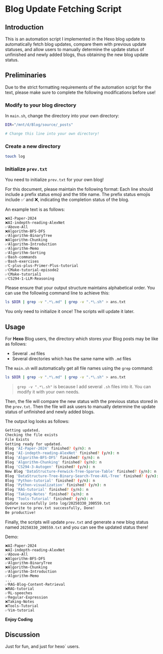 # Blog Update Fetching Script

## Introduction

This is an automation script I implemented in the Hexo blog update to automatically fetch blog updates, compare them with previous update statuses, and allow users to manually determine the update status of unfinished and newly added blogs, thus obtaining the new blog update status.

## Preliminaries

Due to the strict formatting requirements of the automation script for the text, please make sure to complete the following modifications before use!

### Modify to your blog directory

In `main.sh`, change the directory into your own directory:

```bash
DIR="/mnt/d/Blog/source/_posts"

# Change this line into your own directory!
```

### Create a new directory

```bash
touch log
```

### Initialize `prev.txt`

You need to initialize `prev.txt` for your own blog!

For this document, please maintain the following format: Each line should include a prefix status emoji and the title name. The prefix status emojis include ✅ and ❌, indicating the completion status of the blog. 

An example text is as follows:  

```
❌AI-Paper-2024
❌AI-indepth-reading-AlexNet
✅Above-All
❌Algorithm-BFS-DFS
✅Algorithm-BinaryTree
❌Algorithm-Chunking
✅Algorithm-Introduction
✅Algorithm-Memo
✅Algorithm-Sorting
✅Bash-commands
✅Bash-exercises
✅C-plus-plus-Primer-Plus-tutorial
✅CMake-tutorial-episode2
✅CMake-tutorial1
✅CS294-1-LLM-Reasoning
```

Please ensure that your output structure maintains alphabetical order. You can use the following command line to achieve this: 

```bash
ls $DIR | grep -v ".*\.md" | grep -v ".*\.sh" > ans.txt
```

You only need to initialize it once! The scripts will update it later.

## Usage

For **Hexo** Blog users, the directory which stores your Blog posts may be like as follows:

- Several `.md` files
- Several directories which has the same name with `.md` files

The `main.sh` will automatically get all file names using the `grep` command:

```bash
ls $DIR | grep -v ".*\.md" | grep -v ".*\.sh" > ans.txt
```

> `grep -v ".*\.sh"` is because I add several `.sh` files into it. You can modify it with your own needs.

Then, the file will compare the new status with the previous status stored in the `prev.txt`. Then the file will ask users to manually determine the update status of unfinished and newly added blogs.

The output log looks as follows:

```bash
Getting updated.
Checking the file exists
File Exists
Getting ready for updated.
Blog 'AI-Paper-2024' finished? (y/n): n
Blog 'AI-indepth-reading-AlexNet' finished? (y/n): n
Blog 'Algorithm-BFS-DFS' finished? (y/n): n
Blog 'Algorithm-Chunking' finished? (y/n): n
Blog 'CS294-3-Autogen' finished? (y/n): n
New Blog 'DataStructure-Fenwick-Tree-Sparse-Table' finished? (y/n): n
Blog 'DataStructure-Tree-Binary-Search-Tree-AVL-Tree' finished? (y/n): n
Blog 'Python-tutorial' finished? (y/n): n
Blog 'Python-visualization' finished? (y/n): n
Blog 'RAG-tutorial' finished? (y/n): n
Blog 'Taking-Notes' finished? (y/n): n
Blog 'Tools-Tutorial' finished? (y/n): n
Update successfully into log/20250330_200559.txt
Overwrite to prev.txt successfully, Done!
Be productive!
```

Finally, the scripts will update `prev.txt` and generate a new blog status named `20250330_200559.txt` and you can see the updated status there!

Demo:

```
❌AI-Paper-2024
❌AI-indepth-reading-AlexNet
✅Above-All
❌Algorithm-BFS-DFS
✅Algorithm-BinaryTree
❌Algorithm-Chunking
✅Algorithm-Introduction
✅Algorithm-Memo
...
✅RAG-Blog-Content-Retrieval
❌RAG-tutorial
✅RL-speeches
✅Regular-Expression
❌Taking-Notes
❌Tools-Tutorial
✅Vim-tutorial
```

**Enjoy Coding**

## Discussion

Just for fun, and just for hexo` users.